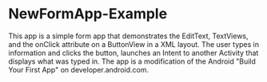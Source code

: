 # NewFormApp-Example

This app is a simple form app that demonstrates the EditText, TextViews, and the onClick attribute on a ButtonView 
in a XML layout. The user types in information and clicks the button, launches an Intent to another Activity that displays
what was typed in. The app is a modification of the Android "Build Your First App" on developer.android.com.
